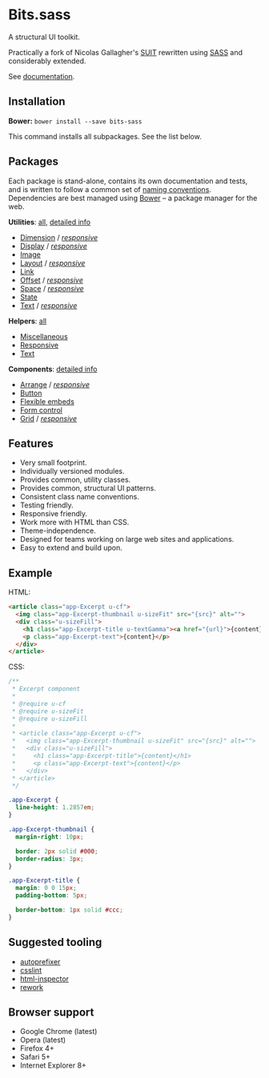 # Bits.sass

A structural UI toolkit.

Practically a fork of Nicolas Gallagher's [SUIT](https://github.com/suitcss) rewritten using [SASS](http://sass-lang.com/)
and considerably extended.

See [documentation](docs/README.md).

## Installation

__Bower:__ `bower install --save bits-sass`

This command installs all subpackages. See the list below.

## Packages

Each package is stand-alone, contains its own documentation and tests, and is written to follow
a common set of [naming conventions](docs/naming-conventions.md).
Dependencies are best managed using [Bower](http://bower.io) – a package manager for the web.

__Utilities__: [all](https://github.com/bits-sass/utils), [detailed info](docs/utilities.md)

* [Dimension](https://github.com/bits-sass/utils-dimension) /
  [_responsive_](https://github.com/bits-sass/responsive-utils-dimension)
* [Display](https://github.com/bits-sass/utils-display) /
  [_responsive_](https://github.com/bits-sass/responsive-utils-display)
* [Image](https://github.com/bits-sass/utils-image)
* [Layout](https://github.com/bits-sass/utils-layout) /
  [_responsive_](https://github.com/bits-sass/responsive-utils-layout)
* [Link](https://github.com/bits-sass/utils-link)
* [Offset](https://github.com/bits-sass/utils-offset) /
  [_responsive_](https://github.com/bits-sass/responsive-utils-offset)
* [Space](https://github.com/bits-sass/utils-space) /
  [_responsive_](https://github.com/bits-sass/responsive-utils-space)
* [State](https://github.com/bits-sass/utils-state)
* [Text](https://github.com/bits-sass/utils-text) /
  [_responsive_](https://github.com/bits-sass/responsive-utils-text)

__Helpers__: [all](https://github.com/bits-sass/helpers)

* [Miscellaneous](https://github.com/bits-sass/helpers-misc)
* [Responsive](https://github.com/bits-sass/helpers-responsive)
* [Text](https://github.com/bits-sass/helpers-text)

__Components__: [detailed info](docs/components.md)

* [Arrange](https://github.com/bits-sass/arrange) /
  [_responsive_](https://github.com/bits-sass/responsive-arrange)
* [Button](https://github.com/bits-sass/button)
* [Flexible embeds](https://github.com/bits-sass/flex-embed)
* [Form control](https://github.com/bits-sass/form-control)
* [Grid](https://github.com/bits-sass/grid) /
  [_responsive_](https://github.com/bits-sass/responsive-grid)

## Features

* Very small footprint.
* Individually versioned modules.
* Provides common, utility classes.
* Provides common, structural UI patterns.
* Consistent class name conventions.
* Testing friendly.
* Responsive friendly.
* Work more with HTML than CSS.
* Theme-independence.
* Designed for teams working on large web sites and applications.
* Easy to extend and build upon.


## Example

HTML:

```html
<article class="app-Excerpt u-cf">
  <img class="app-Excerpt-thumbnail u-sizeFit" src="{src}" alt="">
  <div class="u-sizeFill">
    <h1 class="app-Excerpt-title u-textGamma"><a href="{url}">{content}</a></h1>
    <p class="app-Excerpt-text">{content}</p>
  </div>
</article>
```

CSS:

```css
/**
 * Excerpt component
 *
 * @require u-cf
 * @require u-sizeFit
 * @require u-sizeFill
 *
 * <article class="app-Excerpt u-cf">
 *   <img class="app-Excerpt-thumbnail u-sizeFit" src="{src}" alt="">
 *   <div class="u-sizeFill">
 *     <h1 class="app-Excerpt-title">{content}</h1>
 *     <p class="app-Excerpt-text">{content}</p>
 *   </div>
 * </article>
 */

.app-Excerpt {
  line-height: 1.2857em;
}

.app-Excerpt-thumbnail {
  margin-right: 10px;

  border: 2px solid #000;
  border-radius: 3px;
}

.app-Excerpt-title {
  margin: 0 0 15px;
  padding-bottom: 5px;

  border-bottom: 1px solid #ccc;
}
```


## Suggested tooling

* [autoprefixer](https://github.com/ai/autoprefixer)
* [csslint](https://github.com/stubbornella/csslint)
* [html-inspector](https://github.com/philipwalton/html-inspector)
* [rework](https://github.com/visionmedia/rework)


## Browser support

* Google Chrome (latest)
* Opera (latest)
* Firefox 4+
* Safari 5+
* Internet Explorer 8+